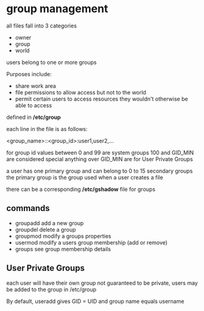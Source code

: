 # group management

all files fall into 3 categories

* owner
* group
* world

users belong to one or more groups

Purposes include:

* share work area
* file permissions to allow access but not to the world
* permit certain users to access resources they wouldn't otherwise be able to access

defined in **/etc/group**

each line in the file is as follows:

<group_name>:<password>:<group_id>:user1,user2,...

for group id values between 0 and 99 are system groups
100 and GID_MIN are considered special
anything over GID_MIN are for User Private Groups

a user has one primary group and can belong to 0 to 15 secondary groups
the primary group is the group used when a user creates a file

there can be a corresponding **/etc/gshadow** file for groups

## commands

* groupadd  add a new group
* groupdel  delete a group
* groupmod  modify a groups properties
* usermod   modify a users group membership (add or remove)
* groups    see group membership details

## User Private Groups

each user will have their own group
not guaranteed to be private, users may be added to the group in /etc/group

By default, useradd gives GID = UID and group name equals username
